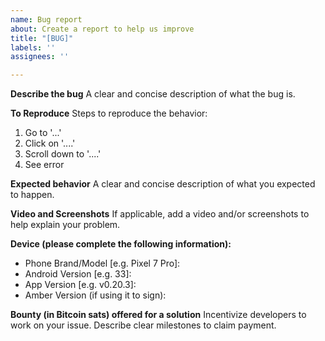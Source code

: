 ```yaml
---
name: Bug report
about: Create a report to help us improve
title: "[BUG]"
labels: ''
assignees: ''

---
```


**Describe the bug**
A clear and concise description of what the bug is.

**To Reproduce**
Steps to reproduce the behavior:
1. Go to '...'
2. Click on '....'
3. Scroll down to '....'
4. See error

**Expected behavior**
A clear and concise description of what you expected to happen.

**Video and Screenshots**
If applicable, add a video and/or screenshots to help explain your problem.

**Device (please complete the following information):**
 - Phone Brand/Model [e.g. Pixel 7 Pro]:
 - Android Version [e.g. 33]:
 - App Version [e.g. v0.20.3]:
 - Amber Version (if using it to sign):

**Bounty (in Bitcoin sats) offered for a solution**
Incentivize developers to work on your issue. Describe clear milestones to claim payment.
